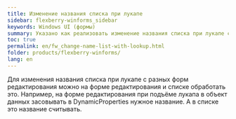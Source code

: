 ```yaml
---
title: Изменение названия списка при лукапе
sidebar: flexberry-winforms_sidebar
keywords: Windows UI (формы)
summary: Указано как реализовать изменение названия списка при лукапе с разных форм
toc: true
permalink: en/fw_change-name-list-with-lookup.html
folder: products/flexberry-winforms/
lang: en
---
```


Для изменения названия списка при лукапе с разных форм редактирования можно на форме редактирования и списке обработать это. 
Например, на  форме редактирования при подъёме лукапа в объект данных засовывать в DynamicProperties нужное название.
А в списке это название считывать.
